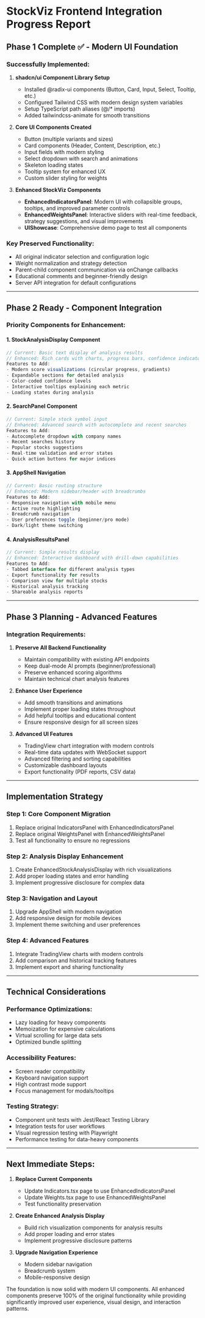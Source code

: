 # StockViz Frontend Integration Progress Report

## Phase 1 Complete ✅ - Modern UI Foundation

### Successfully Implemented:
1. **shadcn/ui Component Library Setup**
   - Installed @radix-ui components (Button, Card, Input, Select, Tooltip, etc.)
   - Configured Tailwind CSS with modern design system variables
   - Setup TypeScript path aliases (@/* imports)
   - Added tailwindcss-animate for smooth transitions

2. **Core UI Components Created**
   - Button (multiple variants and sizes)
   - Card components (Header, Content, Description, etc.)
   - Input fields with modern styling
   - Select dropdown with search and animations
   - Skeleton loading states
   - Tooltip system for enhanced UX
   - Custom slider styling for weights

3. **Enhanced StockViz Components**
   - **EnhancedIndicatorsPanel**: Modern UI with collapsible groups, tooltips, and improved parameter controls
   - **EnhancedWeightsPanel**: Interactive sliders with real-time feedback, strategy suggestions, and visual improvements
   - **UIShowcase**: Comprehensive demo page to test all components

### Key Preserved Functionality:
- All original indicator selection and configuration logic
- Weight normalization and strategy detection
- Parent-child component communication via onChange callbacks
- Educational comments and beginner-friendly design
- Server API integration for default configurations

---

## Phase 2 Ready - Component Integration

### Priority Components for Enhancement:

#### 1. **StockAnalysisDisplay Component**
```typescript
// Current: Basic text display of analysis results
// Enhanced: Rich cards with charts, progress bars, confidence indicators
Features to Add:
- Modern score visualizations (circular progress, gradients)
- Expandable sections for detailed analysis
- Color-coded confidence levels
- Interactive tooltips explaining each metric
- Loading states during analysis
```

#### 2. **SearchPanel Component**  
```typescript
// Current: Simple stock symbol input
// Enhanced: Advanced search with autocomplete and recent searches
Features to Add:
- Autocomplete dropdown with company names
- Recent searches history
- Popular stocks suggestions
- Real-time validation and error states
- Quick action buttons for major indices
```

#### 3. **AppShell Navigation**
```typescript
// Current: Basic routing structure
// Enhanced: Modern sidebar/header with breadcrumbs
Features to Add:
- Responsive navigation with mobile menu
- Active route highlighting
- Breadcrumb navigation
- User preferences toggle (beginner/pro mode)
- Dark/light theme switching
```

#### 4. **AnalysisResultsPanel**
```typescript
// Current: Simple results display
// Enhanced: Interactive dashboard with drill-down capabilities
Features to Add:
- Tabbed interface for different analysis types
- Export functionality for results
- Comparison view for multiple stocks
- Historical analysis tracking
- Shareable analysis reports
```

---

## Phase 3 Planning - Advanced Features

### Integration Requirements:
1. **Preserve All Backend Functionality**
   - Maintain compatibility with existing API endpoints
   - Keep dual-mode AI prompts (beginner/professional)
   - Preserve enhanced scoring algorithms
   - Maintain technical chart analysis features

2. **Enhance User Experience**
   - Add smooth transitions and animations
   - Implement proper loading states throughout
   - Add helpful tooltips and educational content
   - Ensure responsive design for all screen sizes

3. **Advanced UI Features**
   - TradingView chart integration with modern controls
   - Real-time data updates with WebSocket support
   - Advanced filtering and sorting capabilities
   - Customizable dashboard layouts
   - Export functionality (PDF reports, CSV data)

---

## Implementation Strategy

### Step 1: Core Component Migration
1. Replace original IndicatorsPanel with EnhancedIndicatorsPanel
2. Replace original WeightsPanel with EnhancedWeightsPanel  
3. Test all functionality to ensure no regressions

### Step 2: Analysis Display Enhancement
1. Create EnhancedStockAnalysisDisplay with rich visualizations
2. Add proper loading states and error handling
3. Implement progressive disclosure for complex data

### Step 3: Navigation and Layout
1. Upgrade AppShell with modern navigation
2. Add responsive design for mobile devices
3. Implement theme switching and user preferences

### Step 4: Advanced Features
1. Integrate TradingView charts with modern controls
2. Add comparison and historical tracking features
3. Implement export and sharing functionality

---

## Technical Considerations

### Performance Optimizations:
- Lazy loading for heavy components
- Memoization for expensive calculations
- Virtual scrolling for large data sets
- Optimized bundle splitting

### Accessibility Features:
- Screen reader compatibility
- Keyboard navigation support
- High contrast mode support
- Focus management for modals/tooltips

### Testing Strategy:
- Component unit tests with Jest/React Testing Library
- Integration tests for user workflows
- Visual regression testing with Playwright
- Performance testing for data-heavy components

---

## Next Immediate Steps:

1. **Replace Current Components**
   - Update Indicators.tsx page to use EnhancedIndicatorsPanel
   - Update Weights.tsx page to use EnhancedWeightsPanel
   - Test functionality preservation

2. **Create Enhanced Analysis Display**
   - Build rich visualization components for analysis results
   - Add proper loading and error states
   - Implement progressive disclosure patterns

3. **Upgrade Navigation Experience**
   - Modern sidebar navigation
   - Breadcrumb system
   - Mobile-responsive design

The foundation is now solid with modern UI components. All enhanced components preserve 100% of the original functionality while providing significantly improved user experience, visual design, and interaction patterns.

